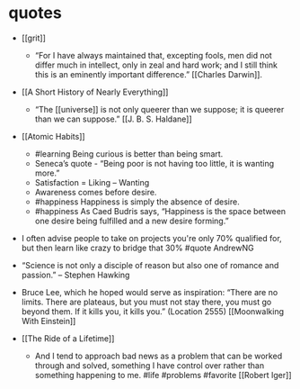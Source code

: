 # quotes

- [[grit]]
  - “For I have always maintained that, excepting fools, men did not differ much in intellect, only in zeal and hard work; and I still think this is an eminently important difference.” [[Charles Darwin]].

- [[A Short History of Nearly Everything]]
  - “The [[universe]] is not only queerer than we suppose; it is queerer than we can suppose.” [[J. B. S. Haldane]]

- [[Atomic Habits]]
  - #learning Being curious is better than being smart.
  - Seneca’s quote - “Being poor is not having too little, it is wanting more.”
  - Satisfaction = Liking – Wanting
  - Awareness comes before desire.
  - #happiness Happiness is simply the absence of desire.
  - #happiness As Caed Budris says, “Happiness is the space between one desire being fulfilled and a new desire forming.”

- I often advise people to take on projects you're only 70% qualified for, but then learn like crazy to bridge that 30% #quote AndrewNG

- “Science is not only a disciple of reason but also one of romance and passion.” – Stephen Hawking
- Bruce Lee, which he hoped would serve as inspiration: “There are no limits. There are plateaus, but you must not stay there, you must go beyond them. If it kills you, it kills you.” (Location 2555) [[Moonwalking With Einstein]]

- [[The Ride of a Lifetime]]
  - And I tend to approach bad news as a problem that can be worked through and solved, something I have control over rather than something happening to me. #life #problems #favorite [[Robert Iger]]